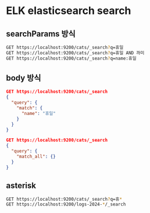 # ELK elasticsearch search

## searchParams 방식

```sh
GET https://localhost:9200/cats/_search?q=휴일
GET https://localhost:9200/cats/_search?q=휴일 AND 까미
GET https://localhost:9200/cats/_search?q=name:휴일
```

## body 방식

```json
GET https://localhost:9200/cats/_search
{
  "query": {
    "match": {
      "name": "휴일"
    }
  }
}

GET https://localhost:9200/cats/_search
{
  "query": {
    "match_all": {}
  }
}
```

## asterisk

```sh
GET https://localhost:9200/cats/_search?q=휴*
GET https://localhost:9200/logs-2024-*/_search
```
